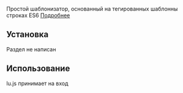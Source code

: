 Простой шаблонизатор, основанный на тегированных шаблонны строках ES6
[Подробнее](https://developer.mozilla.org/ru/docs/Web/JavaScript/Reference/template_strings)

## Установка
Раздел не написан

## Использование
lu.js принимает на вход

